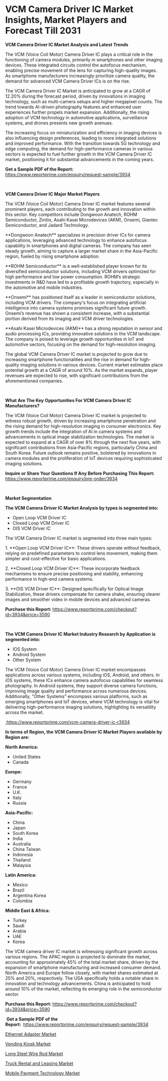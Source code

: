 <p><h1>VCM Camera Driver IC Market Insights, Market Players and Forecast Till 2031</h1></p><p><strong>VCM Camera Driver IC Market Analysis and Latest Trends</strong></p>
<p><p>The VCM (Voice Coil Motor) Camera Driver IC plays a critical role in the functioning of camera modules, primarily in smartphones and other imaging devices. These integrated circuits control the autofocus mechanism, enabling precise movement of the lens for capturing high-quality images. As smartphone manufacturers increasingly prioritize camera quality, the demand for advanced VCM Camera Driver ICs is on the rise.</p><p>The VCM Camera Driver IC Market is anticipated to grow at a CAGR of 12.20% during the forecast period, driven by innovations in imaging technology, such as multi-camera setups and higher megapixel counts. The trend towards AI-driven photography features and enhanced user experiences further propels market expansion. Additionally, the rising adoption of VCM technology in automotive applications, surveillance systems, and drones presents new growth avenues.</p><p>The increasing focus on miniaturization and efficiency in imaging devices is also influencing design preferences, leading to more integrated solutions and improved performance. With the transition towards 5G technology and edge computing, the demand for high-performance cameras in various sectors is expected to fuel further growth in the VCM Camera Driver IC market, positioning it for substantial advancements in the coming years.</p></p>
<p><strong>Get a Sample PDF of the Report:&nbsp;</strong> <a href="https://www.reportprime.com/enquiry/request-sample/3934">https://www.reportprime.com/enquiry/request-sample/3934</a></p>
<p>&nbsp;</p>
<p><strong>VCM Camera Driver IC Major Market Players</strong></p>
<p><p>The VCM (Voice Coil Motor) Camera Driver IC market features several prominent players, each contributing to the growth and innovation within this sector. Key competitors include Dongwoon Anatech, ROHM Semiconductor, Zinitix, Asahi Kasei Microdevices (AKM), Onsemi, Giantec Semiconductor, and Jadard Technology.</p><p>**Dongwoon Anatech** specializes in precision driver ICs for camera applications, leveraging advanced technology to enhance autofocus capability in smartphones and digital cameras. The company has seen steady growth, aiming to capture a larger market share in the Asia-Pacific region, fueled by rising smartphone adoption.</p><p>**ROHM Semiconductor** is a well-established player known for its diversified semiconductor solutions, including VCM drivers optimized for high performance and low power consumption. ROHM’s strategic investments in R&D have led to a profitable growth trajectory, especially in the automotive and mobile industries. </p><p>**Onsemi** has positioned itself as a leader in semiconductor solutions, including VCM drivers. The company's focus on integrating artificial intelligence into camera systems promises significant future growth. Onsemi’s revenue has shown a consistent increase, with a substantial portion derived from its imaging and VCM driver technologies.</p><p>**Asahi Kasei Microdevices (AKM)** has a strong reputation in sensor and audio processing ICs, providing innovative solutions in the VCM landscape. The company is poised to leverage growth opportunities in IoT and automotive sectors, focusing on the demand for high-resolution imaging.</p><p>The global VCM Camera Driver IC market is projected to grow due to increasing smartphone functionalities and the rise in demand for high-quality imaging solutions in various devices. Current market estimates place potential growth at a CAGR of around 10%. As the market expands, player revenues are expected to rise, with significant contributions from the aforementioned companies.</p></p>
<p>&nbsp;</p>
<p><strong>What Are The Key Opportunities For VCM Camera Driver IC Manufacturers?</strong></p>
<p><p>The VCM (Voice Coil Motor) Camera Driver IC market is projected to witness robust growth, driven by increasing smartphone penetration and the rising demand for high-resolution imaging in consumer electronics. Key growth trends include the integration of AI in camera systems and advancements in optical image stabilization technologies. The market is expected to expand at a CAGR of over 8% through the next five years, with significant contributions from Asia-Pacific regions, particularly China and South Korea. Future outlook remains positive, bolstered by innovations in camera modules and the proliferation of IoT devices requiring sophisticated imaging solutions.</p></p>
<p><strong>Inquire or Share Your Questions If Any Before Purchasing This Report:</strong> <a href="https://www.reportprime.com/enquiry/pre-order/3934">https://www.reportprime.com/enquiry/pre-order/3934</a></p>
<p>&nbsp;</p>
<p><strong>Market Segmentation</strong></p>
<p><strong>The VCM Camera Driver IC Market Analysis by types is segmented into:</strong></p>
<p><ul><li>Open Loop VCM Driver IC</li><li>Closed Loop VCM Driver IC</li><li>OIS VCM Driver IC</li></ul></p>
<p><p>The VCM Camera Driver IC market is segmented into three main types: </p><p>1. **Open Loop VCM Driver IC**: These drivers operate without feedback, relying on predefined parameters to control lens movement, making them simpler and cost-effective for basic applications. </p><p>2. **Closed Loop VCM Driver IC**: These incorporate feedback mechanisms to ensure precise positioning and stability, enhancing performance in high-end camera systems. </p><p>3. **OIS VCM Driver IC**: Designed specifically for Optical Image Stabilization, these drivers compensate for camera shake, ensuring clearer images and smoother video in mobile devices and advanced cameras.</p></p>
<p><strong>Purchase this Report:&nbsp;</strong><a href="https://www.reportprime.com/checkout?id=3934&price=3590">https://www.reportprime.com/checkout?id=3934&price=3590</a></p>
<p>&nbsp;</p>
<p><strong>The VCM Camera Driver IC Market Industry Research by Application is segmented into:</strong></p>
<p><ul><li>IOS System</li><li>Android System</li><li>Other System</li></ul></p>
<p><p>The VCM (Voice Coil Motor) Camera Driver IC market encompasses applications across various systems, including iOS, Android, and others. In iOS systems, these ICs enhance camera autofocus capabilities for seamless photography. In Android systems, they support diverse camera functions, improving image quality and performance across numerous devices. Additionally, "Other Systems" encompass various platforms, such as emerging smartphones and IoT devices, where VCM technology is vital for delivering high-performance imaging solutions, highlighting its versatility across the market.</p></p>
<p><a href="https://www.reportprime.com/vcm-camera-driver-ic-r3934">&nbsp;https://www.reportprime.com/vcm-camera-driver-ic-r3934</a></p>
<p><strong>In terms of Region, the VCM Camera Driver IC Market Players available by Region are:</strong></p>
<p>
    <p> <strong> North America: </strong>
        <ul>
            <li>United States</li>
            <li>Canada</li>
        </ul>
        </p> 
    <p> <strong> Europe: </strong>
        <ul>
            <li>Germany</li>
            <li>France</li>
            <li>U.K.</li>
            <li>Italy</li>
            <li>Russia</li>
        </ul>
        </p> 
    <p> <strong> Asia-Pacific: </strong>
        <ul>
            <li>China</li>
            <li>Japan</li>
            <li>South Korea</li>
            <li>India</li>
            <li>Australia</li>
            <li>China Taiwan</li>
            <li>Indonesia</li>
            <li>Thailand</li>
            <li>Malaysia</li>
        </ul>
        </p> 
    <p> <strong> Latin America: </strong>
        <ul>
            <li>Mexico</li>
            <li>Brazil</li>
            <li>Argentina Korea</li>
            <li>Colombia</li>
        </ul>
        </p> 
    <p> <strong> Middle East & Africa: </strong>
        <ul>
            <li>Turkey</li>
            <li>Saudi</li>
            <li>Arabia</li>
            <li>UAE</li>
            <li>Korea</li>
        </ul>
    </p>
    </p>
<p><p>The VCM camera driver IC market is witnessing significant growth across various regions. The APAC region is projected to dominate the market, accounting for approximately 45% of the total market share, driven by the expansion of smartphone manufacturing and increased consumer demand. North America and Europe follow closely, with market shares estimated at 25% and 20%, respectively. The USA specifically holds a notable share in innovation and technology advancements. China is anticipated to hold around 10% of the market, reflecting its emerging role in the semiconductor sector.</p></p>
<p><strong>Purchase this Report: </strong><a href="https://www.reportprime.com/checkout?id=3934&price=3590">https://www.reportprime.com/checkout?id=3934&price=3590</a></p>
<p>&nbsp;<strong>Get a Sample PDF of the Report:&nbsp;&nbsp;</strong><a href="https://www.reportprime.com/enquiry/request-sample/3934">https://www.reportprime.com/enquiry/request-sample/3934</a></p>
<p><strong></strong></p>
<p><p><a href="https://www.linkedin.com/pulse/ethernet-adapter-market-global-regional-analysis-2024-2031-oiqdc?trackingId=T%2F7wISQlTySy6z2NvbyDrA%3D%3D">Ethernet Adapter Market</a></p><p><a href="https://issuu.com/reportprime-2/docs/vending-kiosk-market-size-2030.pptx_4b2ef845b1f17b">Vending Kiosk Market</a></p><p><a href="https://issuu.com/reportprime-2/docs/long-steel-wire-rod-market-size-203_5073ff1e8f92b7">Long Steel Wire Rod Market</a></p><p><a href="https://www.linkedin.com/pulse/market-forecasting-change-global-truck-rental-leasing-dynamics-axqpe?trackingId=T7dfAgSRRueSIbu5CT%2FfFA%3D%3D">Truck Rental and Leasing Market</a></p><p><a href="https://www.linkedin.com/pulse/navigating-global-mobile-payment-technology-market-from-trends-ena2c?trackingId=pesgt0rFQDuwfw54f%2BYNOg%3D%3D">Mobile Payment Technology Market</a></p></p>